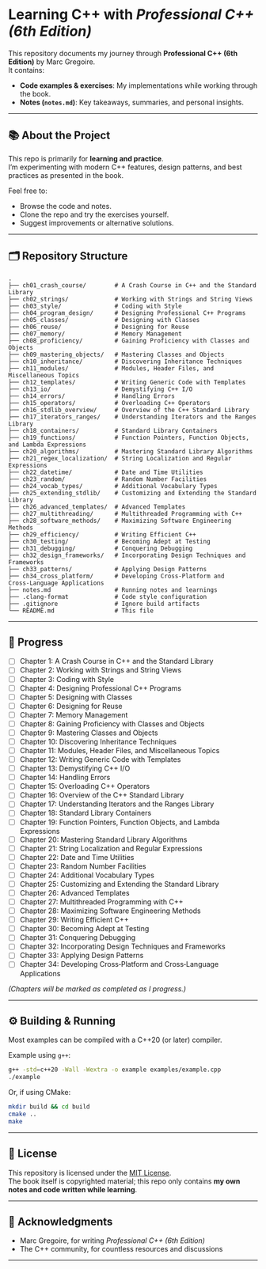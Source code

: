 # Learning C++ with *Professional C++ (6th Edition)*

This repository documents my journey through **Professional C++ (6th Edition)** by Marc Gregoire.  
It contains:
- **Code examples & exercises**: My implementations while working through the book.
- **Notes (`notes.md`)**: Key takeaways, summaries, and personal insights.

---

## 📚 About the Project
This repo is primarily for **learning and practice**.  
I’m experimenting with modern C++ features, design patterns, and best practices as presented in the book.  

Feel free to:
- Browse the code and notes.
- Clone the repo and try the exercises yourself.
- Suggest improvements or alternative solutions.

---

## 🗂️ Repository Structure
```
.
├── ch01_crash_course/        # A Crash Course in C++ and the Standard Library
├── ch02_strings/             # Working with Strings and String Views
├── ch03_style/               # Coding with Style
├── ch04_program_design/      # Designing Professional C++ Programs
├── ch05_classes/             # Designing with Classes
├── ch06_reuse/               # Designing for Reuse
├── ch07_memory/              # Memory Management
├── ch08_proficiency/         # Gaining Proficiency with Classes and Objects
├── ch09_mastering_objects/   # Mastering Classes and Objects
├── ch10_inheritance/         # Discovering Inheritance Techniques
├── ch11_modules/             # Modules, Header Files, and Miscellaneous Topics
├── ch12_templates/           # Writing Generic Code with Templates
├── ch13_io/                  # Demystifying C++ I/O
├── ch14_errors/              # Handling Errors
├── ch15_operators/           # Overloading C++ Operators
├── ch16_stdlib_overview/     # Overview of the C++ Standard Library
├── ch17_iterators_ranges/    # Understanding Iterators and the Ranges Library
├── ch18_containers/          # Standard Library Containers
├── ch19_functions/           # Function Pointers, Function Objects, and Lambda Expressions
├── ch20_algorithms/          # Mastering Standard Library Algorithms
├── ch21_regex_localization/  # String Localization and Regular Expressions
├── ch22_datetime/            # Date and Time Utilities
├── ch23_random/              # Random Number Facilities
├── ch24_vocab_types/         # Additional Vocabulary Types
├── ch25_extending_stdlib/    # Customizing and Extending the Standard Library
├── ch26_advanced_templates/  # Advanced Templates
├── ch27_multithreading/      # Multithreaded Programming with C++
├── ch28_software_methods/    # Maximizing Software Engineering Methods
├── ch29_efficiency/          # Writing Efficient C++
├── ch30_testing/             # Becoming Adept at Testing
├── ch31_debugging/           # Conquering Debugging
├── ch32_design_frameworks/   # Incorporating Design Techniques and Frameworks
├── ch33_patterns/            # Applying Design Patterns
├── ch34_cross_platform/      # Developing Cross‑Platform and Cross‑Language Applications
├── notes.md                  # Running notes and learnings
├── .clang-format             # Code style configuration
├── .gitignore                # Ignore build artifacts
└── README.md                 # This file
```

---

## 📖 Progress
- [ ] Chapter 1: A Crash Course in C++ and the Standard Library
- [ ] Chapter 2: Working with Strings and String Views
- [ ] Chapter 3: Coding with Style
- [ ] Chapter 4: Designing Professional C++ Programs
- [ ] Chapter 5: Designing with Classes
- [ ] Chapter 6: Designing for Reuse
- [ ] Chapter 7: Memory Management
- [ ] Chapter 8: Gaining Proficiency with Classes and Objects
- [ ] Chapter 9: Mastering Classes and Objects
- [ ] Chapter 10: Discovering Inheritance Techniques
- [ ] Chapter 11: Modules, Header Files, and Miscellaneous Topics
- [ ] Chapter 12: Writing Generic Code with Templates
- [ ] Chapter 13: Demystifying C++ I/O
- [ ] Chapter 14: Handling Errors
- [ ] Chapter 15: Overloading C++ Operators
- [ ] Chapter 16: Overview of the C++ Standard Library
- [ ] Chapter 17: Understanding Iterators and the Ranges Library
- [ ] Chapter 18: Standard Library Containers
- [ ] Chapter 19: Function Pointers, Function Objects, and Lambda Expressions
- [ ] Chapter 20: Mastering Standard Library Algorithms
- [ ] Chapter 21: String Localization and Regular Expressions
- [ ] Chapter 22: Date and Time Utilities
- [ ] Chapter 23: Random Number Facilities
- [ ] Chapter 24: Additional Vocabulary Types
- [ ] Chapter 25: Customizing and Extending the Standard Library
- [ ] Chapter 26: Advanced Templates
- [ ] Chapter 27: Multithreaded Programming with C++
- [ ] Chapter 28: Maximizing Software Engineering Methods
- [ ] Chapter 29: Writing Efficient C++
- [ ] Chapter 30: Becoming Adept at Testing
- [ ] Chapter 31: Conquering Debugging
- [ ] Chapter 32: Incorporating Design Techniques and Frameworks
- [ ] Chapter 33: Applying Design Patterns
- [ ] Chapter 34: Developing Cross‑Platform and Cross‑Language Applications

*(Chapters will be marked as completed as I progress.)*

---

## ⚙️ Building & Running
Most examples can be compiled with a C++20 (or later) compiler.  

Example using `g++`:
```bash
g++ -std=c++20 -Wall -Wextra -o example examples/example.cpp
./example
```

Or, if using CMake:
```bash
mkdir build && cd build
cmake ..
make
```

---

## 📝 License
This repository is licensed under the [MIT License](LICENSE).  
The book itself is copyrighted material; this repo only contains **my own notes and code written while learning**.

---

## 🙌 Acknowledgments
- Marc Gregoire, for writing *Professional C++ (6th Edition)*  
- The C++ community, for countless resources and discussions

---
